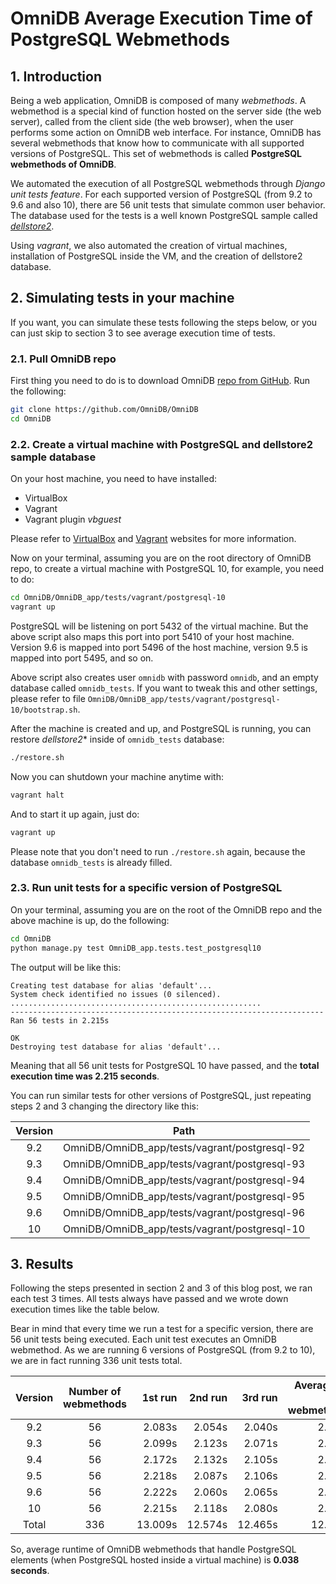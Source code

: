 # OmniDB Average Execution Time of PostgreSQL Webmethods

## 1. Introduction

Being a web application, OmniDB is composed of many *webmethods*. A webmethod is
a special kind of function hosted on the server side (the web server), called
from the client side (the web browser), when the user performs some action on
OmniDB web interface. For instance, OmniDB has several webmethods that know how
to communicate with all supported versions of PostgreSQL. This set of webmethods
is called **PostgreSQL webmethods of OmniDB**.

We automated the execution of all PostgreSQL webmethods through *Django unit
tests feature*. For each supported version of PostgreSQL (from 9.2 to 9.6 and
also 10), there are 56 unit tests that simulate common user behavior. The
database used for the tests is a well known PostgreSQL sample called
[*dellstore2*](https://www.postgresql.org/ftp/projects/pgFoundry/dbsamples/dellstore2/).

Using *vagrant*, we also automated the creation of virtual machines,
installation of PostgreSQL inside the VM, and the creation of dellstore2
database.

## 2. Simulating tests in your machine

If you want, you can simulate these tests following the steps below, or you can
just skip to section 3 to see average execution time of tests.

### 2.1. Pull OmniDB repo

First thing you need to do is to download OmniDB
[repo from GitHub](https://github.com/OmniDB/OmniDB). Run the following:

```bash
git clone https://github.com/OmniDB/OmniDB
cd OmniDB
```

### 2.2. Create a virtual machine with PostgreSQL and dellstore2 sample database

On your host machine, you need to have installed:

- VirtualBox
- Vagrant
- Vagrant plugin *vbguest*

Please refer to [VirtualBox](https://www.virtualbox.org/) and
[Vagrant](https://www.vagrantup.com/) websites for more information.

Now on your terminal, assuming you are on the root directory of OmniDB repo, to
create a virtual machine with PostgreSQL 10, for example, you need to do:

```bash
cd OmniDB/OmniDB_app/tests/vagrant/postgresql-10
vagrant up
```

PostgreSQL will be listening on port 5432 of the virtual machine. But the above
script also maps this port into port 5410 of your host machine. Version 9.6 is
mapped into port 5496 of the host machine, version 9.5 is mapped into port 5495,
and so on.

Above script also creates user `omnidb` with password `omnidb`, and an empty
database called `omnidb_tests`. If you want to tweak this and other settings,
please refer to file `OmniDB/OmniDB_app/tests/vagrant/postgresql-10/bootstrap.sh`.

After the machine is created and up, and PostgreSQL is running, you can restore
*dellstore2** inside of `omnidb_tests` database:

```bash
./restore.sh
```

Now you can shutdown your machine anytime with:

```bash
vagrant halt
```

And to start it up again, just do:

```bash
vagrant up
```

Please note that you don't need to run `./restore.sh` again, because the
database `omnidb_tests` is already filled.

### 2.3. Run unit tests for a specific version of PostgreSQL

On your terminal, assuming you are on the root of the OmniDB repo and the above
machine is up, do the following:

```bash
cd OmniDB
python manage.py test OmniDB_app.tests.test_postgresql10
```

The output will be like this:

```text
Creating test database for alias 'default'...
System check identified no issues (0 silenced).
........................................................
----------------------------------------------------------------------
Ran 56 tests in 2.215s

OK
Destroying test database for alias 'default'...
```

Meaning that all 56 unit tests for PostgreSQL 10 have passed, and the **total
execution time was 2.215 seconds**.

You can run similar tests for other versions of PostgreSQL, just repeating steps
2 and 3 changing the directory like this:

| Version | Path |
|:---:|:---:|
| 9.2 | OmniDB/OmniDB_app/tests/vagrant/postgresql-92 |
| 9.3 | OmniDB/OmniDB_app/tests/vagrant/postgresql-93 |
| 9.4 | OmniDB/OmniDB_app/tests/vagrant/postgresql-94 |
| 9.5 | OmniDB/OmniDB_app/tests/vagrant/postgresql-95 |
| 9.6 | OmniDB/OmniDB_app/tests/vagrant/postgresql-96 |
| 10 | OmniDB/OmniDB_app/tests/vagrant/postgresql-10 |

## 3. Results

Following the steps presented in section 2 and 3 of this blog post, we ran each
test 3 times. All tests always have passed and we wrote down execution times
like the table below.

Bear in mind that every time we run a test for a specific version, there are 56
unit tests being executed. Each unit test executes an OmniDB webmethod. As we
are running 6 versions of PostgreSQL (from 9.2 to 10), we are in fact running
336 unit tests total.

| Version | Number of webmethods | 1st run | 2nd run | 3rd run | Average for all webmethods | Average for a single webmethod |
|:---:|:---:|---:|---:|---:|---:|---:|
| 9.2   |  56 |  2.083s |  2.054s |  2.040s |  2.059s | 0.037s |
| 9.3   |  56 |  2.099s |  2.123s |  2.071s |  2.098s | 0.037s |
| 9.4   |  56 |  2.172s |  2.132s |  2.105s |  2.136s | 0.038s |
| 9.5   |  56 |  2.218s |  2.087s |  2.106s |  2.137s | 0.038s |
| 9.6   |  56 |  2.222s |  2.060s |  2.065s |  2.116s | 0.038s |
| 10    |  56 |  2.215s |  2.118s |  2.080s |  2.138s | 0.038s |
| Total | 336 | 13.009s | 12.574s | 12.465s | 12.683s | 0.038s |

So, average runtime of OmniDB webmethods that handle PostgreSQL elements (when
PostgreSQL hosted inside a virtual machine) is **0.038 seconds**.